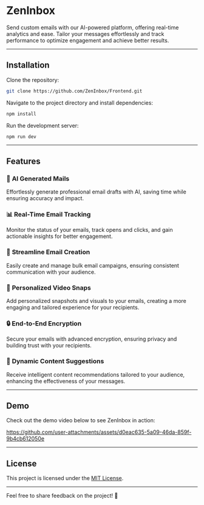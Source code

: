 
# **ZenInbox**

Send custom emails with our AI-powered platform, offering real-time analytics and ease. Tailor your messages effortlessly and track performance to optimize engagement and achieve better results.

---

## **Installation**

Clone the repository:

```bash
git clone https://github.com/ZenInbox/Frontend.git
```

Navigate to the project directory and install dependencies:

```bash
npm install
```

Run the development server:

```bash
npm run dev
```

---

## **Features**

### 🚀 **AI Generated Mails**  
Effortlessly generate professional email drafts with AI, saving time while ensuring accuracy and impact.

### 📊 **Real-Time Email Tracking**  
Monitor the status of your emails, track opens and clicks, and gain actionable insights for better engagement.

### 📝 **Streamline Email Creation**  
Easily create and manage bulk email campaigns, ensuring consistent communication with your audience.

### 🎥 **Personalized Video Snaps**  
Add personalized snapshots and visuals to your emails, creating a more engaging and tailored experience for your recipients.

### 🔒 **End-to-End Encryption**  
Secure your emails with advanced encryption, ensuring privacy and building trust with your recipients.

### 🎯 **Dynamic Content Suggestions**  
Receive intelligent content recommendations tailored to your audience, enhancing the effectiveness of your messages.

---

## **Demo**

Check out the demo video below to see ZenInbox in action:




https://github.com/user-attachments/assets/d0eac635-5a09-46da-859f-9b4cb612050e


---

## **License**

This project is licensed under the [MIT License](https://choosealicense.com/licenses/mit/).

---

Feel free to share feedback on the project! 🚀
